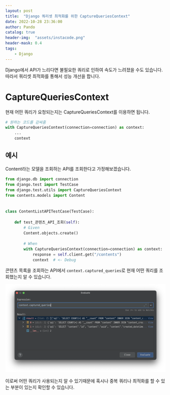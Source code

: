 ```yaml
---
layout: post
title:  "Django 쿼리셋 최적화를 위한 CaptureQueriesContext"
date: 2022-10-28 23:36:00
author: Pando
catalog: true
header-img:  "assets/instacode.png"
header-mask: 0.4
tags:
    - Django
---
```


Django에서 API가 느리다면 불필요한 쿼리로 인하여 속도가 느려졌을 수도 있습니다.
따라서 쿼리셋 최적화를 통해서 성능 개선을 합니다.

# CaptureQueriesContext
현재 어떤 쿼리가 요청되는지는 CaptureQueriesContext를 이용하면 됩니다.

```python
# 원하는 코드를 감싸줌
with CaptureQueriesContext(connection=connection) as context:
    ...
    context
```

## 예시
Content라는 모델을 조회하는 API를 조회한다고 가정해보겠습니다.


```python
from django.db import connection
from django.test import TestCase
from django.test.utils import CaptureQueriesContext
from contents.models import Content


class ContentListAPITestCase(TestCase):

    def test_콘텐츠_API_조회(self):
        # Given
        Content.objects.create()

        # When
        with CaptureQueriesContext(connection=connection) as context:
            response = self.client.get("/contents")
            context  # <- Debug
```

콘텐츠 목록을 조회하는 API에서 `context.captured_queries`로 현재 어떤 쿼리를 조회했는지 알 수 있습니다.


![CaptureQueriesContext.png](/assets/img/django/CaptureQueriesContext.png)


이로써 어떤 쿼리가 사용되는지 알 수 있기때문에 혹시나 중복 쿼리나 최적화를 할 수 있는 부분이 있는지 확인할 수 있습니다.